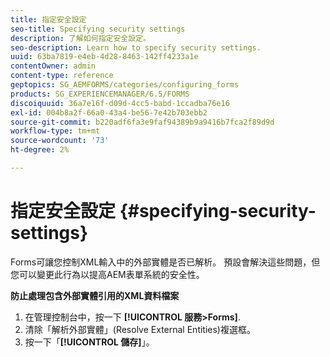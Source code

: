 ```yaml
---
title: 指定安全設定
seo-title: Specifying security settings
description: 了解如何指定安全設定。
seo-description: Learn how to specify security settings.
uuid: 63ba7819-e4eb-4d28-8463-142ff4233a1e
contentOwner: admin
content-type: reference
geptopics: SG_AEMFORMS/categories/configuring_forms
products: SG_EXPERIENCEMANAGER/6.5/FORMS
discoiquuid: 36a7e16f-d09d-4cc5-babd-1ccadba76e16
exl-id: 004b8a2f-66a0-43a4-be56-7e42b703ebb2
source-git-commit: b220adf6fa3e9faf94389b9a9416b7fca2f89d9d
workflow-type: tm+mt
source-wordcount: '73'
ht-degree: 2%

---
```


# 指定安全設定 {#specifying-security-settings}

Forms可讓您控制XML輸入中的外部實體是否已解析。 預設會解決這些問題，但您可以變更此行為以提高AEM表單系統的安全性。

**防止處理包含外部實體引用的XML資料檔案**

1. 在管理控制台中，按一下 **[!UICONTROL 服務>Forms]**.
1. 清除「解析外部實體」(Resolve External Entities)複選框。
1. 按一下「**[!UICONTROL 儲存]**」。
